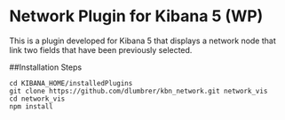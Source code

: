 # Network Plugin for Kibana 5 (WP)

This is a plugin developed for Kibana 5 that displays a network node that link two fields that have been previously selected.

##Installation Steps

```
cd KIBANA_HOME/installedPlugins
git clone https://github.com/dlumbrer/kbn_network.git network_vis
cd network_vis
npm install
```

